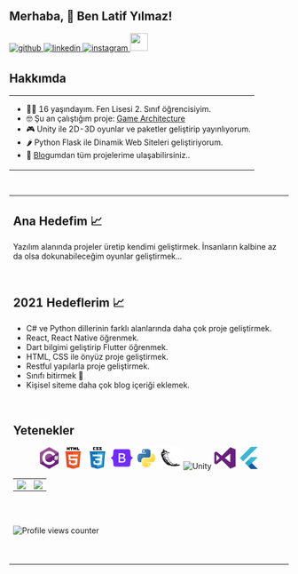 ## Merhaba, 👋 Ben Latif Yılmaz!  
  

<a href="https://github.com/LatifY" target="_blank">
<img src=https://img.shields.io/badge/github-%2324292e.svg?&style=for-the-badge&logo=github&logoColor=white alt=github style="margin-bottom: 5px;" />
</a>
<a href="https://www.linkedin.com/in/abdullatif-y%C4%B1lmaz-912a6b1b9/" target="_blank">
<img src=https://img.shields.io/badge/linkedin-%231E77B5.svg?&style=for-the-badge&logo=linkedin&logoColor=white alt=linkedin style="margin-bottom: 5px;" />
</a>
<a href="https://instagram.com/latifyilmaza" target="_blank">
<img src=https://img.shields.io/badge/instagram-%23000000.svg?&style=for-the-badge&logo=instagram&logoColor=white alt=instagram style="margin-bottom: 5px;" />
</a>
<a href="https://latifyilmaz.com" target="_blank">
<img src="https://latifyilmaz.com/static/image/favicon.png" style="margin-bottom: 5px;" width="32" height="32"/>
</a>  


## Hakkımda
<table><tr><td valign="top">

-  👦🏻 16 yaşındayım. Fen Lisesi 2. Sınıf öğrencisiyim.
-  🤓 Şu an çalıştığım proje:  [Game Architecture](https://github.com/LatifY/GameArchitecture)
-  🎮 Unity ile 2D-3D oyunlar ve paketler geliştirip yayınlıyorum.
-  🌶 Python Flask ile Dinamik Web Siteleri geliştiriyorum.
-  📰 [Blog](https://latifyilmaz.com)umdan tüm projelerime ulaşabilirsiniz..
</td></tr></table>

<br/>

<table><tr><td valign="top">

## Ana Hedefim 📈

Yazılım alanında projeler üretip kendimi geliştirmek. İnsanların kalbine az da olsa dokunabileceğim oyunlar geliştirmek...

<br>

## 2021 Hedeflerim 📈

-  C# ve Python dillerinin farklı alanlarında daha çok proje geliştirmek.
-  React, React Native öğrenmek.
-  Dart bilgimi geliştirip Flutter öğrenmek.
-  HTML, CSS ile önyüz proje geliştirmek.
-  Restful yapılarla proje geliştirmek.
-  Sınıfı bitirmek 🤨
-  Kişisel siteme daha çok blog içeriği eklemek.

<br/>  


## Yetenekler

<p align="center">
<img src="https://raw.githubusercontent.com/devicons/devicon/master/icons/csharp/csharp-original.svg" alt="C#" width="40">
<img src="https://raw.githubusercontent.com/devicons/devicon/master/icons/html5/html5-original-wordmark.svg" alt="HTML5" width="40"/>
<img src="https://raw.githubusercontent.com/devicons/devicon/master/icons/css3/css3-original-wordmark.svg" alt="CSS3" width="40"/>
<img src="https://github.com/devicons/devicon/blob/master/icons/bootstrap/bootstrap-plain.svg" alt="Bootstrap" width="40"/>
<img src="https://github.com/devicons/devicon/blob/master/icons/python/python-original.svg" alt="Python" width="40"/>
<img src="https://github.com/devicons/devicon/blob/master/icons/flask/flask-original.svg" alt="Flask" width="40"/>
<img src="https://seeklogo.com/images/U/unity-logo-988A22E703-seeklogo.com.png" alt="Unity" width="40"/>
<img src="https://github.com/devicons/devicon/blob/master/icons/visualstudio/visualstudio-plain.svg" alt="Visual Studio" width="40"/>
<img src="https://github.com/devicons/devicon/blob/master/icons/flutter/flutter-original.svg" alt="Flutter" width="40"/>
</p>



<table><tr><td valign="top" width="50%">

<img src="https://github-readme-stats.vercel.app/api?username=LatifY&theme=dark&show_icons=true&count_private=true&hide_border=true" align="left" style="width: 100%" />

</td><td valign="top" width="50%">

<img src="https://github-readme-stats.vercel.app/api/top-langs/?username=LatifY&theme=dark&hide_border=true&layout=compact" align="left" style="width: 100%" />

</td></tr></table>  

<br/>  

  

<br/>  

![Profile views counter](https://komarev.com/ghpvc/?username=LatifY&&style=flat-square)  
  

<br/>  


<br />
